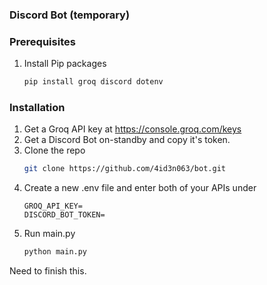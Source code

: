 ### Discord Bot (temporary)

### Prerequisites
1. Install Pip packages
   ```sh
   pip install groq discord dotenv
   ```
### Installation

1. Get a Groq API key at https://console.groq.com/keys
2. Get a Discord Bot on-standby and copy it's token.
3. Clone the repo
   ```sh
   git clone https://github.com/4id3n063/bot.git
   ```
4. Create a new .env file and enter both of your APIs under
   ```env
   GROQ_API_KEY=
   DISCORD_BOT_TOKEN=
   ```
5. Run main.py
   ```sh
   python main.py
   ```

Need to finish this.
